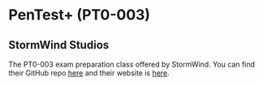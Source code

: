 # PenTest+ (PT0-003)
## StormWind Studios

The PT0-003 exam preparation class offered by StormWind. You can find their GitHub repo [here](https://github.com/stormwindstudios) and their website is [here](https://stormwindstudios.com).
